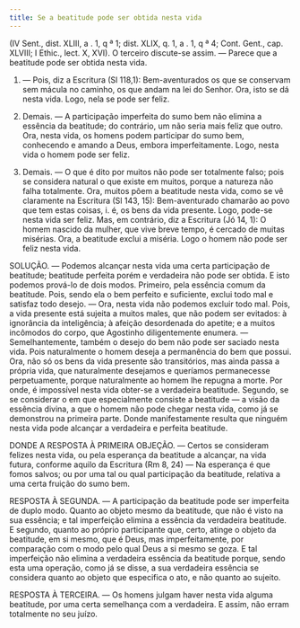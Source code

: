 ```yaml
---
title: Se a beatitude pode ser obtida nesta vida
---
```


(IV Sent., dist. XLIII, a . 1, q ª 1; dist. XLIX, q. 1, a . 1, q ª 4; Cont. Gent., cap. XLVIII; I Ethic., lect. X, XVI).
  O terceiro discute-se assim. — Parece que a beatitude pode ser obtida nesta vida.  

1. — Pois, diz a Escritura (Sl 118,1): Bem-aventurados os que se conservam sem mácula no caminho, os que andam na lei do Senhor. Ora, isto se dá nesta vida. Logo, nela se pode ser feliz.  

2. Demais. — A participação imperfeita do sumo bem não elimina a essência da beatitude; do contrário, um não seria mais feliz que outro. Ora, nesta vida, os homens podem participar do sumo bem, conhecendo e amando a Deus, embora imperfeitamente. Logo, nesta vida o homem pode ser feliz.  

3. Demais. — O que é dito por muitos não pode ser totalmente falso; pois se considera natural o que existe em muitos, porque a natureza não falha totalmente. Ora, muitos põem a beatitude nesta vida, como se vê claramente na Escritura (Sl 143, 15): Bem-aventurado chamarão ao povo que tem estas coisas, i. é, os bens da vida presente. Logo, pode-se nesta vida ser feliz.  Mas, em contrário, diz a Escritura (Jó 14, 1): O homem nascido da mulher, que vive breve tempo, é cercado de muitas misérias. Ora, a beatitude exclui a miséria. Logo o homem não pode ser feliz nesta vida.  

SOLUÇÃO. — Podemos alcançar nesta vida uma certa participação de beatitude; beatitude perfeita porém e verdadeira não pode ser obtida. E isto podemos prová-lo de dois modos.  Primeiro, pela essência comum da beatitude. Pois, sendo ela o bem perfeito e suficiente, exclui todo mal e satisfaz todo desejo. — Ora, nesta vida não podemos excluir todo mal. Pois, a vida presente está sujeita a muitos males, que não podem ser evitados: à ignorância da inteligência; à afeição desordenada do apetite; e a muitos incômodos do corpo, que Agostinho diligentemente enumera. — Semelhantemente, também o desejo do bem não pode ser saciado nesta vida. Pois naturalmente o homem deseja a permanência do bem que possui. Ora, não só os bens da vida presente são transitórios, mas ainda passa a própria vida, que naturalmente desejamos e queríamos permanecesse perpetuamente, porque naturalmente ao homem lhe repugna a morte. Por onde, é impossível nesta vida obter-se a verdadeira beatitude.  Segundo, se se considerar o em que especialmente consiste a beatitude — a visão da essência divina, a que o homem não pode chegar nesta vida, como já se demonstrou na primeira parte.  Donde manifestamente resulta que ninguém nesta vida pode alcançar a verdadeira e perfeita beatitude.  

DONDE A RESPOSTA À PRIMEIRA OBJEÇÃO. — Certos se consideram felizes nesta vida, ou pela esperança da beatitude a alcançar, na vida futura, conforme aquilo da Escritura (Rm 8, 24) — Na esperança é que fomos salvos; ou por uma tal ou qual participação da beatitude, relativa a uma certa fruição do sumo bem.  

RESPOSTA À SEGUNDA. — A participação da beatitude pode ser imperfeita de duplo modo. Quanto ao objeto mesmo da beatitude, que não é visto na sua essência; e tal imperfeição elimina a essência da verdadeira beatitude. E segundo, quanto ao próprio participante que, certo, atinge o objeto da beatitude, em si mesmo, que é Deus, mas imperfeitamente, por comparação com o modo pelo qual Deus a si mesmo se goza. E tal imperfeição não elimina a verdadeira essência da beatitude porque, sendo esta uma operação, como já se disse, a sua verdadeira essência se considera quanto ao objeto que especifica o ato, e não quanto ao sujeito.  

RESPOSTA À TERCEIRA. — Os homens julgam haver nesta vida alguma beatitude, por uma certa semelhança com a verdadeira. E assim, não erram totalmente no seu juízo.